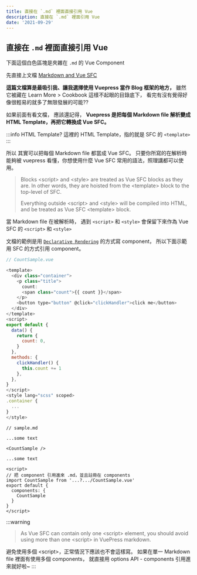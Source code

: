 ```yaml
---
title: 直接在 `.md` 裡面直接引用 Vue
description: 直接在 `.md` 裡面引用 Vue
date: '2021-09-29'
---
```


## 直接在 `.md` 裡面直接引用 Vue

下面這個白色區塊是夾雜在 `.md` 的 Vue Component

<CountSample />

先直接上文檔 [Markdown and Vue SFC](https://v2.vuepress.vuejs.org/zh/advanced/cookbook/markdown-and-vue-sfc.html)

**這篇文檔算是最吸引我、讓我選擇使用 Vuepress 當作 Blog 框架的地方，**
雖然它被藏在 Learn More > Cookbook 這樣不起眼的目錄底下，
看完有沒有覺得好像很輕易的就多了無限發展的可能??

如果前面有看文檔，
應該還記得，
**Vuepress 是把每個 Markdown file 解析變成 HTML Template，再把它轉換成 Vue SFC。**

:::info HTML Template?
這裡的 HTML Template，指的就是 SFC 的 `<template>`
:::

所以 其實可以把每個 Markdown file 都當成 Vue SFC。
只要你所寫的在解析時能夠被 vuepress 看懂，你想使用什麼 Vue SFC 常用的語法，照理講都可以使用。

> Blocks \<script> and \<style> are treated as Vue SFC blocks as they are. In other words, they are hoisted from the \<template> block to the top-level of SFC.
>
> Everything outside \<script> and \<style> will be compiled into HTML, and be treated as Vue SFC \<template> block.

當 Markdown file 在被解析時，
遇到 `<script>` 和 `<style>` 會保留下來作為 Vue SFC 的 `<script>` 和 `<style>`

文檔的範例是用 [`Declarative Rendering`](https://vuejs.org/v2/guide/) 的方式寫 component，
所以下面示範用 SFC 的方式引用 component。

```javascript
// CountSample.vue

<template>
  <div class="container">
    <p class="title">
      count:
      <span class="count">{{ count }}</span>
    </p>
    <button type="button" @click="clickHandler">click me</button>
  </div>
</template>
<script>
export default {
  data() {
    return {
      count: 0,
    }
  },
  methods: {
    clickHandler() {
      this.count += 1
    },
  },
}
</script>
<style lang="scss" scoped>
.container {
  ...
}
</style>

```

```javascript{1,5}
// sample.md

...some text

<CountSample />

...some text

<script>
// 把 component 引用進來 .md，並且註冊在 components
import CountSample from '...?.../CountSample.vue'
export default {
  components: {
    CountSample
  }
}
</script>
```

<script>
import CountSample from 'src/components/vuepress/CountSample.vue'

export default {
  components: {
    CountSample
  }
}

</script>

:::warning

> As Vue SFC can contain only one \<script> element, you should avoid using more than one \<script> in VuePress markdown.

避免使用多個 \<script>，正常情況下應該也不會這樣寫。
如果在單一 Markdown file 裡面有使用多個 components，
就直接用 options API - components 引用進來就好啦~
:::

